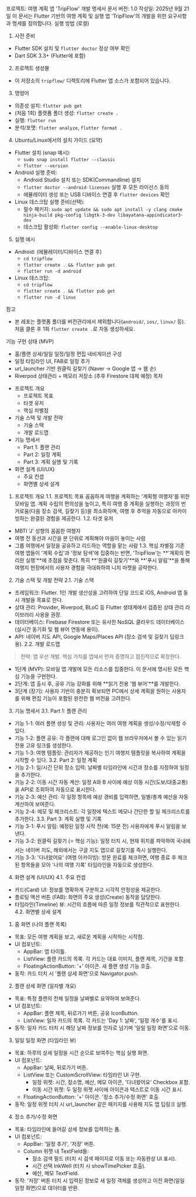 프로젝트: 여행 계획 앱 'TripFlow' 개발 명세서
문서 버전: 1.0
작성일: 2025년 9월 21일
이 문서는 Flutter 기반의 여행 계획 및 실행 앱 'TripFlow'의 개발을 위한 요구사항과 명세를 정의합니다.
실행 방법 (로컬)
1) 사전 준비
 - Flutter SDK 설치 및 `flutter doctor` 정상 여부 확인
 - Dart SDK 3.3+ (Flutter에 포함)

2) 프로젝트 생성물
 - 이 저장소의 `tripflow/` 디렉토리에 Flutter 앱 소스가 포함되어 있습니다.

3) 명령어
 - 의존성 설치: `flutter pub get`
 - (처음 1회) 플랫폼 폴더 생성: `flutter create .`
 - 실행: `flutter run`
 - 분석/포맷: `flutter analyze`, `flutter format .`

4) Ubuntu/Linux에서의 설치 가이드 (요약)
 - Flutter 설치 (snap 예시):
   - `sudo snap install flutter --classic`
   - `flutter --version`
 - Android 실행 준비:
   - Android Studio 설치 또는 SDK(Commandline) 설치
   - `flutter doctor --android-licenses` 실행 후 모든 라이선스 동의
   - 에뮬레이터 생성 또는 USB 디바이스 연결 후 `flutter devices` 확인
 - Linux 데스크탑 실행 준비(선택):
   - 필수 패키지: `sudo apt update && sudo apt install -y clang cmake ninja-build pkg-config libgtk-3-dev libayatana-appindicator3-dev`
   - 데스크탑 활성화: `flutter config --enable-linux-desktop`

5) 실행 예시
 - Android: (에뮬레이터/디바이스 연결 후)
   - `cd tripflow`
   - `flutter create . && flutter pub get`
   - `flutter run -d android`
 - Linux 데스크탑:
   - `cd tripflow`
   - `flutter create . && flutter pub get`
   - `flutter run -d linux`

참고
 - 본 레포는 플랫폼 폴더를 버전관리에서 제외합니다(`android/`, `ios/`, `linux/` 등). 처음 클론 후 1회 `flutter create .`로 자동 생성하세요.

기능 구현 상태 (MVP)
 - 홈/플랜 상세/일일 일정/일정 편집 네비게이션 구성
 - 일정 타임라인 UI, FAB로 일정 추가
 - url_launcher 기반 원클릭 길찾기 (Naver → Google 앱 → 웹 순)
 - Riverpod 상태관리 + 메모리 저장소 (추후 Firestore 대체 예정)
목차
 * 프로젝트 개요
   * 프로젝트 목표
   * 타겟 유저
   * 핵심 차별점
 * 기술 스택 및 개발 전략
   * 기술 스택
   * 개발 로드맵
 * 기능 명세서
   * Part 1: 플랜 관리
   * Part 2: 일정 계획
   * Part 3: 계획 실행 및 기록
 * 화면 설계 (UI/UX)
   * 주요 컨셉
   * 화면별 상세 설계
1. 프로젝트 개요
1.1. 프로젝트 목표
꼼꼼하게 여행을 계획하는 '계획형 여행자'를 위한 모바일 앱. 계획 수립의 편의성을 높이고, 특히 여행 중 계획을 실행하는 과정의 번거로움(다음 장소 검색, 길찾기 등)을 최소화하며, 여행 후 추억을 자동으로 아카이빙하는 완결된 경험을 제공한다.
1.2. 타겟 유저
 * MBTI 'J' 성향의 꼼꼼한 여행자
 * 여행 전 동선과 시간을 분 단위로 계획해야 마음이 놓이는 사람
 * 그룹 여행에서 일정을 공유하고 리드하는 역할을 맡는 사람
1.3. 핵심 차별점
기존 여행 앱들이 '계획 수립'과 '정보 탐색'에 집중하는 반면, 'TripFlow'는 **'계획의 편리한 실행'**에 초점을 맞춘다. 특히 **'원클릭 길찾기'**와 **'푸시 알림'**을 통해 여행지 현장에서의 사용자 경험을 극대화하여 니치 마켓을 공략한다.
2. 기술 스택 및 개발 전략
2.1. 기술 스택
 * 프레임워크: Flutter. 1인 개발 생산성을 고려하여 단일 코드로 iOS, Android 앱 동시 개발을 목표로 한다.
 * 상태 관리: Provider, Riverpod, BLoC 등 Flutter 생태계에서 검증된 상태 관리 라이브러리 사용을 권장.
 * 데이터베이스: Firebase Firestore 또는 유사한 NoSQL 클라우드 데이터베이스 (실시간 동기화 및 웹 뷰어 연동에 용이).
 * API: 네이버 지도 API, Google Maps/Places API (장소 검색 및 길찾기 딥링크용).
2.2. 개발 로드맵
> 전략: 앱 우선 개발. 핵심 가치를 앱에서 먼저 증명하고 점진적으로 확장한다.
> 
 * 1단계 (MVP): 모바일 앱 개발에 모든 리소스를 집중한다. 이 문서에 명시된 모든 핵심 기능을 구현한다.
 * 2단계: 앱 출시 후, 공유 기능 강화를 위해 **읽기 전용 '웹 뷰어'**를 개발한다.
 * 3단계 (장기): 사용자 기반이 충분히 확보되면 PC에서 상세 계획을 원하는 사용자를 위해 편집 기능이 포함된 완전한 웹 버전을 고려한다.
3. 기능 명세서
3.1. Part 1: 플랜 관리
 * 기능 1-1: 여러 플랜 생성 및 관리: 사용자는 여러 여행 계획을 생성/수정/삭제할 수 있다.
 * 기능 1-2: 플랜 공유: 각 플랜에 대해 로그인 없이 웹 브라우저에서 볼 수 있는 읽기 전용 고유 링크를 생성한다.
 * 기능 1-3: 여행 템플릿: 관리자가 제공하는 인기 여행지 템플릿을 복사하여 계획을 시작할 수 있다.
3.2. Part 2: 일정 계획
 * 기능 2-1: 일/시간 단위 장소 입력: 날짜별 타임라인에 시간과 장소를 지정하여 일정을 추가한다.
 * 기능 2-2: 이동 시간 자동 계산: 일정 A와 B 사이에 예상 이동 시간(도보/대중교통)을 API로 조회하여 자동으로 표시한다.
 * 기능 2-3: 예산 관리: 각 일정 항목에 예상 경비를 입력하면, 일별/총계 예산을 자동 계산하여 보여준다.
 * 기능 2-4: 메모 및 체크리스트: 각 일정에 텍스트 메모나 간단한 할 일 체크리스트를 추가한다.
3.3. Part 3: 계획 실행 및 기록
 * 기능 3-1: 푸시 알림: 예정된 일정 시작 전(예: 15분 전) 사용자에게 푸시 알림을 보낸다.
 * 기능 3-2: 원클릭 길찾기 (⭐ 핵심 기능): 일정 터치 시, 현재 위치를 파악하여 국내에서는 네이버 지도, 해외에서는 구글 지도 앱으로 길찾기를 즉시 실행한다.
 * 기능 3-3: '다녀왔어요' (여행 아카이빙): 방문 완료를 체크하면, 여행 종료 후 체크된 항목들을 모아 '나의 여행 기록' 타임라인을 자동으로 생성한다.
4. 화면 설계 (UI/UX)
4.1. 주요 컨셉
 * 카드(Card) UI: 정보를 명확하게 구분하고 시각적 안정성을 제공한다.
 * 플로팅 액션 버튼 (FAB): 화면의 주요 생성(Create) 동작을 담당한다.
 * 타임라인(Timeline) 뷰: 시간의 흐름에 따른 일정 정보를 직관적으로 표현한다.
4.2. 화면별 상세 설계
1. 홈 화면 (나의 플랜 목록)
 * 목표: 모든 여행 계획을 보고, 새로운 계획을 시작하는 시작점.
 * UI 컴포넌트:
   * AppBar: 앱 타이틀.
   * ListView: 플랜 카드의 목록. 각 카드는 대표 이미지, 플랜 제목, 기간을 포함.
   * FloatingActionButton: '+' 아이콘. 새 플랜 생성 기능 호출.
 * 동작: 카드 터치 시 '플랜 상세 화면'으로 Navigator.push.
2. 플랜 상세 화면 (일자별 개요)
 * 목표: 특정 플랜의 전체 일정을 날짜별로 요약하여 보여준다.
 * UI 컴포넌트:
   * AppBar: 플랜 제목, 뒤로가기 버튼, 공유 IconButton.
   * ListView: 일자 카드의 목록. 각 카드는 'Day 1: 날짜', '일정 개수'를 표시.
 * 동작: 일자 카드 터치 시 해당 날짜 정보를 인자로 넘기며 '일일 일정 화면'으로 이동.
3. 일일 일정 화면 (타임라인 뷰)
 * 목표: 하루의 상세 일정을 시간 순으로 보여주는 핵심 실행 화면.
 * UI 컴포넌트:
   * AppBar: 날짜, 뒤로가기 버튼.
   * ListView 또는 CustomScrollView: 타임라인 UI 구현.
     * 일정 위젯: 시간, 장소명, 예산, 메모 아이콘, '다녀왔어요' Checkbox 포함.
     * 이동 시간 위젯: 두 일정 위젯 사이에 아이콘과 텍스트로 이동 시간 표시.
   * FloatingActionButton: '+' 아이콘. '장소 추가/수정 화면' 호출.
 * 동작: 일정 위젯 터치 시 url_launcher 같은 패키지를 사용해 지도 앱 딥링크 실행.
4. 장소 추가/수정 화면
 * 목표: 타임라인에 들어갈 상세 정보를 입력하는 폼.
 * UI 컴포넌트:
   * AppBar: '일정 추가', '저장' 버튼.
   * Column 위젯 내 TextField들:
     * 장소 검색 필드 (터치 시 검색 페이지로 이동 또는 자동완성 UI 표시).
     * 시간 선택 InkWell (터치 시 showTimePicker 호출).
     * 예산, 메모 TextField.
 * 동작: '저장' 버튼 터치 시 입력된 정보로 새 일정 객체를 생성하고 이전 화면(일일 일정 화면)으로 데이터를 반환.

